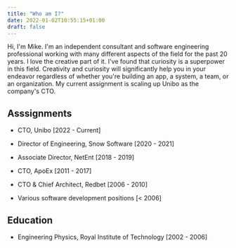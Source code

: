 ```yaml
---
title: "Who am I?"
date: 2022-01-02T10:55:15+01:00
draft: false
---
```


Hi, I'm Mike. I'm an independent consultant and software engineering professional working with many different aspects of the field for the past 20 years. I love the creative part of it. I've found that curiosity is a superpower in this field. Creativity and curiosity will significantly help you in your endeavor regardless of whether you're building an app, a system, a team, or an organization. My current assignment is scaling up Unibo as the company's CTO.


## Asssignments

* CTO, Unibo [2022 - Current]

* Director of Engineering, Snow Software [2020 - 2021]

* Associate Director, NetEnt [2018 - 2019]

* CTO, ApoEx [2011 - 2017]

* CTO & Chief Architect, Redbet [2006 - 2010]

* Various software development positions [< 2006]

## Education

* Engineering Physics, Royal Institute of Technology [2002 - 2006]

